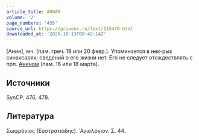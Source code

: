 ```yaml
---
article_title: АНИАН
volume: '2'
page_numbers: '435'
source_url: https://pravenc.ru/text/115470.html
downloaded_at: '2025-10-13T08:42:14Z'
---
```


[Анин], мч. (пам. греч. 19 или 20 февр.). Упоминается в нек-рых синаксарях; сведений о его жизни нет. Его не следует отождествлять с прп. [Анином](https://pravenc.ru/text/Анином.html) (пам. 16 или 18 марта).

## Источники

SynCP. 476, 478.

## Литература

Σωφρόνιος (Εὐστρατιάδης). ῾Αγιολόγιον. Σ. 44.
